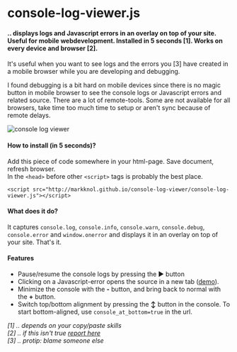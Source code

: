 console-log-viewer.js
==================

#### .. displays logs and Javascript errors in an overlay on top of your site. Useful for mobile webdevelopment. Installed in 5 seconds [1]. Works on every device and browser [2].

It's useful when you want to see logs and the errors you [3] have created in a mobile browser while you are developing and debugging. 

I found debugging is a bit hard on mobile devices since there is no magic button in mobile browser to see the console logs or Javascript errors and related source. There are a lot of remote-tools. Some are not available for all browsers, take time too much time to setup or aren't sync because of remote delays. 

<img src="http://dump.stroep.nl/console-log-viewer.gif?v=2" alt="console log viewer"/>

#### How to install (in 5 seconds)?

Add this piece of code somewhere in your html-page. Save document, refresh browser.  
In the `<head>` before other `<script>` tags is probably the best place.
    
    <script src="http://markknol.github.io/console-log-viewer/console-log-viewer.js"></script>

#### What does it do?

It captures `console.log`, `console.info`, `console.warn`, `console.debug`, `console.error` and `window.onerror` and displays it in an overlay on top of your site. That's it. 

#### Features
* Pause/resume the console logs by pressing the ► button
* Clicking on a Javascript-error opens the source in a new tab (<a href="https://twitter.com/mknol/status/529937001563553792">demo</a>). 
* Minimize the console with the **-** button, and bring back to normal with the **+** button.
* Switch top/bottom alignment by pressing the **↕** button in the console. To start bottom-aligned, use `console_at_bottom=true` in the url.
  
_[1] .. depends on your copy/paste skills_  
_[2] .. if this isn't true [report here](https://github.com/markknol/console-log-viewer/issues)_  
_[3] .. protip: blame someone else_  
